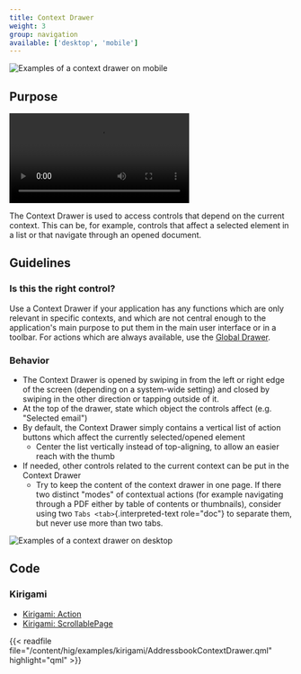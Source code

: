 ```yaml
---
title: Context Drawer
weight: 3
group: navigation
available: ['desktop', 'mobile']
---
```


![Examples of a context drawer on mobile](/hig/Contextdrawer1.png)

Purpose
-------

<video src="https://cdn.kde.org/hig/video/20200122/ShowContentDrawer.webm" 
    loop="true" playsinline="true" width="320" controls="true" 
    onended="this.play()" class="border"></video>

The Context Drawer is used to access controls that depend on the current
context. This can be, for example, controls that affect a selected
element in a list or that navigate through an opened document.

Guidelines
----------

### Is this the right control?

Use a Context Drawer if your application has any functions which are
only relevant in specific contexts, and which are not central enough to
the application's main purpose to put them in the main user interface
or in a toolbar. For actions which are always available, use the
[Global Drawer](../globaldrawer).

### Behavior

-   The Context Drawer is opened by swiping in from the left or right
    edge of the screen (depending on a system-wide setting) and closed
    by swiping in the other direction or tapping outside of it.
-   At the top of the drawer, state which object the controls affect
    (e.g. "Selected email")
-   By default, the Context Drawer simply contains a vertical list of
    action buttons which affect the currently selected/opened element
    -   Center the list vertically instead of top-aligning, to allow an
        easier reach with the thumb
-   If needed, other controls related to the current context can be put
    in the Context Drawer
    -   Try to keep the content of the context drawer in one page. If
        there two distinct "modes" of contextual actions (for example
        navigating through a PDF either by table of contents or
        thumbnails), consider using two `Tabs <tab>`{.interpreted-text
        role="doc"} to separate them, but never use more than two tabs.

![Examples of a context drawer on
desktop](/hig/Contextdrawer2.png)

Code
----

### Kirigami

- [Kirigami: Action](docs:kirigami2;Action)
- [Kirigami: ScrollablePage](docs:kirigami2;ScrollablePage)

{{< readfile file="/content/hig/examples/kirigami/AddressbookContextDrawer.qml" highlight="qml" >}}
